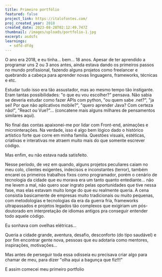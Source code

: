 ```yaml
---
title: Primeiro portfólio
featured: false
project_link: https://italofontes.com/
proj_created_year: 2018
created_date: 2023-08-28T02:12:49.747Z
thumbnail: /images/uploads/portfolio-1.jpg
excerpt: asdsfs
learnings:
  - sdfd-dfdg
---
```

O ano era 2018, e eu tinha... bem... 18 anos. Apesar de ter aprendido a programar uns 2 ou 3 anos antes, ainda estava dando os primeiros passos no mundo profissional, fazendo alguns projetos como freelancer e quebrando a cabeça para aprender novas linguagens, frameworks, técnicas e etc. 

Estudar tudo isso era tão assustador, mas ao mesmo tempo tão instigante. Eram tantas possibilidades: "o que eu vou escolher?" pensava. Não sabia se deveria estudar como fazer APIs com python, "ou quem sabe .net?", "ja sei! Por que não aplicativos mobile?", "quero aprender Java? Com certeza não!", "React ou Vue?"... (concatene mais alguns milhares de pensamentos similares aqui).

No final das contas apaixonei-me por lidar com Front-end, animações e microinterações. Na verdade, isso é algo bem lógico dado o histórico artístico forte que corre em minha familia. Questões visuais, estéticas, criativas e interativas me atraem muito mais do que somente escrever código.

Mas enfim, eu não estava nada satisfeito.

Nesse período, de vez em quando, alguns projetos peculiares caiam no meu colo, clientes exigentes, indecisos e inconstantes (terror), também encarei os primeiros trabalhos fixos como programador, porém o cenário de tecnologia da cidade que eu morava era um tanto quanto entediante... não me levem a mal, não quero soar ingrato pelas oportunidades que tive nessa fase, mas elas estavam muito longe do que eu realmente queria. A cena consistia basicamente de empresas muito tradicionais ou muito pequenas, com metodologias e tecnologias da era da guerra fria, frameworks ultrapassados e projetos legados tão complexos que exigiriam um pós-doutorado em interpretação de idiomas antigos pra conseguir entender todo aquele código.

Eu sonhava com ovelhas elétricas...

Queria a cidade grande, aventura, desafio, desconforto (do tipo saudável) e por fim encontrar gente nova, pessoas que eu adotaria como mentores, inspirações, motivações...

Mas antes de perseguir toda essa odisseia eu precisava criar algo para chamar de meu, para dizer "olha aqui a bagunça que fiz!!!"

E assim comecei meu primeiro portfolio
